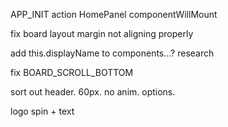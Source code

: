 APP_INIT action HomePanel componentWillMount

fix board layout margin not aligning properly

add this.displayName to components...? research

fix BOARD_SCROLL_BOTTOM

sort out header. 60px. no anim. options.

logo spin + text



